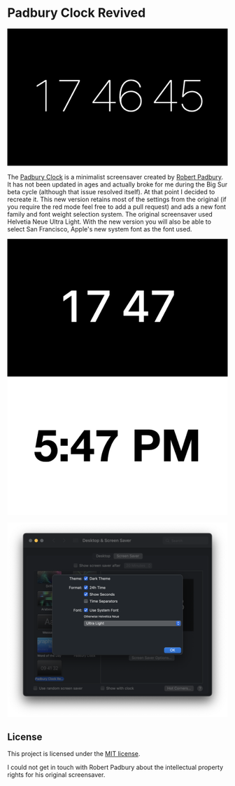 # Padbury Clock Revived

![screenshot](screenshots/screenshot-0.png)

The [Padbury Clock](https://padbury.app) is a minimalist screensaver created by [Robert Padbury](https://twitter.com/Padbury).
It has not been updated in ages and actually broke for me during the Big Sur beta cycle (although that issue resolved itself).
At that point I decided to recreate it.
This new version retains most of the settings from the original (if you require the red mode feel free to add a pull request) and ads a new font family and font weight selection system.
The original screensaver used Helvetia Neue Ultra Light.
With the new version you will also be able to select San Francisco, Apple's new system font as the font used.

![screenshot](screenshots/screenshot-1.png)![screenshot](screenshots/screenshot-2.png)

![settings](screenshots/settings.png)

## License

This project is licensed under the [MIT license](LICENSE.md).

I could not get in touch with Robert Padbury about the intellectual property rights for his original screensaver.